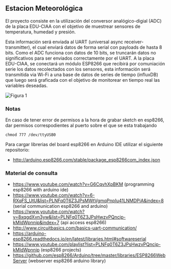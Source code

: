 ## Estacion Meteorológica
El proyecto consiste en la utilización del conversor analógico-digial (ADC) de la placa EDU-CIAA con el objetivo de muestrear sensores de temperatura, humedad y presión. 

Esta información será enviada al UART (universal async receiver-transmitter), el cual enviará datos de forma serial con payloads de hasta 8 bits. Como el ADC funciona con datos de 10 bits, se truncarán datos no significativos para ser enviados correctamente por el UART. A la placa EDU-CIAA, se conectará un módulo ESP8266 que recibirá por comuniación serie los datos recolectados con los sensores, esta información será transmitida via Wi-Fi a una base de datos de series de tiempo (influxDB) que luego será graficada con el objetivo de monitorear en tiempo real las variables deseadas.


![Figura 1](https://github.com/joagonzalez/unsam-meteorologia/blob/master/doc/diagrama_high_level_v2.png)


### Notas
En caso de tener error de permisos a la hora de grabar sketch en esp8266, dar permisos correspodientes al puerto sobre el que se esta trabajando

```
chmod 777 /dev/ttyUSB0
```

Para cargar librerias del board esp8266 en Arduino IDE utilizar el siguiente repositorio:
- http://arduino.esp8266.com/stable/package_esp8266com_index.json


### Material de consulta
- https://www.youtube.com/watch?v=G6CqvhXpBKM (programming esp8266 with arduino ide)
- https://www.youtube.com/watch?v=6-RXqFS_UtU&list=PLNFq0T6Z3JPsMWtVgmqPnpIu41LNMDPiA&index=8 (serial communication esp8266 and arduino)
- https://www.youtube.com/watch?v=8xqgdXvn3yw&list=PLNFq0T6Z3JPsHwzvPQncip-kMIdWpnnip&index=7 (api access esp8266)
- http://www.circuitbasics.com/basics-uart-communication/
- https://arduino-esp8266.readthedocs.io/en/latest/libraries.html#softwareserial
- https://www.youtube.com/playlist?list=PLNFq0T6Z3JPsHwzvPQncip-kMIdWpnnip (esp8266 projects)
- https://github.com/esp8266/Arduino/tree/master/libraries/ESP8266WebServer (webserver esp8266 arduino library)